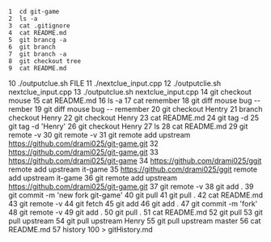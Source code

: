     1  cd git-game
    2  ls -a
    3  cat .gitignore
    4  cat README.md
    5  git brancg -a
    6  git branch
    7  git branch -a
    8  git checkout tree
    9  cat README.md
   10  ./outputclue.sh FILE
   11  ./nextclue_input.cpp
   12  ./outputclie.sh nextclue_input.cpp
   13  ./outputclue.sh nextclue_input.cpp
   14  git checkout mouse
   15  cat README.md
   16  ls -a
   17  cat remember
   18  git diff mouse bug -- rember
   19  git diff mouse bug -- remember
   20  git checkout Hentry
   21  branch checkout Henry
   22  git checkout Henry
   23  cat README.md
   24  git tag -d
   25  git tag -d 'Henry'
   26  git checkout Henry
   27  ls
   28  cat README.md
   29  git remote -v
   30  git remote -v
   31  git remote add upstream  https://github.com/drami025/git-game.git
   32  https://github.com/drami025/git-game.git
   33  https://github.com/drami025/git-game
   34  https://github.com/drami025/ggit remote add upstream it-game
   35  https://github.com/drami025/ggit remote add upstream it-game
   36  git remote add upstream https://github.com/drami025/git-game.git
   37  git remote -v
   38  git add .
   39  git commit -m 'new fork git-game'
   40  git pull
   41  git pull .
   42  cat README.md
   43  git remote -v
   44  git fetch
   45  git add
   46  git add .
   47  git commit -m 'fork'
   48  git remote -v
   49  git add .
   50  git pull .
   51  cat README.md
   52  git pull
   53  git pull upstream
   54  git pull upstream Henry
   55  git pull upstream master
   56  cat README.md
   57   history 100 > gitHistory.md
